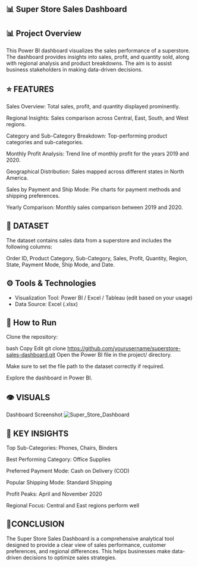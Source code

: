 ## 📊 Super Store Sales Dashboard

## 📊 Project Overview 

This Power BI dashboard visualizes the sales performance of a superstore. The dashboard provides insights into sales, profit, and quantity sold, along with regional analysis and product breakdowns. The aim is to assist business stakeholders in making data-driven decisions.

## ⭐ FEATURES 

Sales Overview: Total sales, profit, and quantity displayed prominently.

Regional Insights: Sales comparison across Central, East, South, and West regions.

Category and Sub-Category Breakdown: Top-performing product categories and sub-categories.

Monthly Profit Analysis: Trend line of monthly profit for the years 2019 and 2020.

Geographical Distribution: Sales mapped across different states in North America.

Sales by Payment and Ship Mode: Pie charts for payment methods and shipping preferences.

Yearly Comparison: Monthly sales comparison between 2019 and 2020.

## 📁 DATASET  

The dataset contains sales data from a superstore and includes the following columns:

Order ID, Product Category, Sub-Category, Sales, Profit, Quantity, Region, State, Payment Mode, Ship Mode, and Date.

## ⚙️ Tools & Technologies

- Visualization Tool: Power BI / Excel / Tableau (edit based on your usage)
- Data Source: Excel (.xlsx)

## 🎴 How to Run

Clone the repository:

bash
Copy
Edit
git clone https://github.com/yourusername/superstore-sales-dashboard.git
Open the Power BI file in the project/ directory.

Make sure to set the file path to the dataset correctly if required.

Explore the dashboard in Power BI.

## 👁️ VISUALS

Dashboard Screenshot
![Super_Store_Dashboard](https://github.com/user-attachments/assets/8699db69-b22f-4272-910b-26629a06a8b2)

## 🎯 KEY INSIGHTS

Top Sub-Categories: Phones, Chairs, Binders

Best Performing Category: Office Supplies

Preferred Payment Mode: Cash on Delivery (COD)

Popular Shipping Mode: Standard Shipping

Profit Peaks: April and November 2020

Regional Focus: Central and East regions perform well

## 🌟CONCLUSION

The Super Store Sales Dashboard is a comprehensive analytical tool designed to provide a clear view of sales performance, customer preferences, and regional differences. This helps businesses make data-driven decisions to optimize sales strategies.

